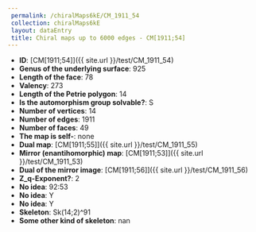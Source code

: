 ```yaml
--- 
 permalink: /chiralMaps6kE/CM_1911_54 
 collection: chiralMaps6kE
 layout: dataEntry
 title: Chiral maps up to 6000 edges - CM[1911;54]
---
```


- **ID**: [CM[1911;54]]({{ site.url }}/test/CM_1911_54)
- **Genus of the underlying surface**: 925
- **Length of the face**: 78
- **Valency**: 273
- **Length of the Petrie polygon**: 14
- **Is the automorphism group solvable?**: S
- **Number of vertices**: 14
- **Number of edges**: 1911
- **Number of faces**: 49
- **The map is self-**: none
- **Dual map**: [CM[1911;55]]({{ site.url }}/test/CM_1911_55)
- **Mirror (enantihomorphic) map**: [CM[1911;53]]({{ site.url }}/test/CM_1911_53)
- **Dual of the mirror image**: [CM[1911;56]]({{ site.url }}/test/CM_1911_56)
- **Z_q-Exponent?**: 2
- **No idea**:  92:53
- **No idea**: Y
- **No idea**: Y
- **Skeleton**: Sk(14;2)^91
- **Some other kind of skeleton**: nan
